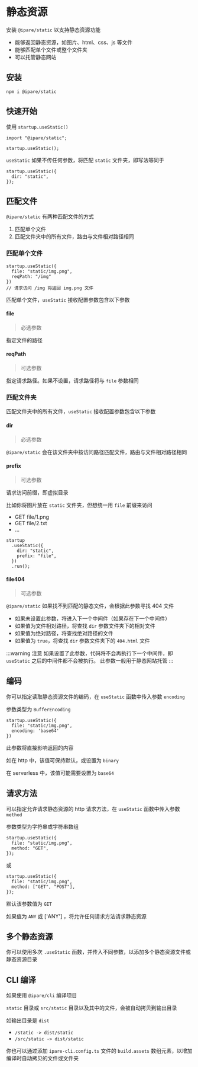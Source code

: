 # 静态资源

安装 `@ipare/static` 以支持静态资源功能

- 能够返回静态资源，如图片、html、css、js 等文件
- 能够匹配单个文件或整个文件夹
- 可以托管静态网站

## 安装

```
npm i @ipare/static
```

## 快速开始

使用 `startup.useStatic()`

```JS
import "@ipare/static";

startup.useStatic();
```

`useStatic` 如果不传任何参数，将匹配 `static` 文件夹，即写法等同于

```TS
startup.useStatic({
  dir: "static",
});
```

## 匹配文件

`@ipare/static` 有两种匹配文件的方式

1. 匹配单个文件
2. 匹配文件夹中的所有文件，路由与文件相对路径相同

### 匹配单个文件

```TS
startup.useStatic({
  file: "static/img.png",
  reqPath: "/img"
})
// 请求访问 /img 将返回 img.png 文件
```

匹配单个文件，`useStatic` 接收配置参数包含以下参数

#### file

> 必选参数

指定文件的路径

#### reqPath

> 可选参数

指定请求路径。如果不设置，请求路径将与 `file` 参数相同

### 匹配文件夹

匹配文件夹中的所有文件，`useStatic` 接收配置参数包含以下参数

#### dir

> 必选参数

`@ipare/static` 会在该文件夹中按访问路径匹配文件，路由与文件相对路径相同

#### prefix

> 可选参数

请求访问前缀，即虚拟目录

比如你将图片放在 `static` 文件夹，但想统一用 `file` 前缀来访问

- GET file/1.png
- GET file/2.txt
- ...

```JS
startup
  .useStatic({
    dir: "static",
    prefix: "file",
  })
  .run();
```

#### file404

> 可选参数

`@ipare/static` 如果找不到匹配的静态文件，会根据此参数寻找 404 文件

- 如果未设置此参数，将进入下一个中间件（如果存在下一个中间件）
- 如果值为文件相对路径，将查找 `dir` 参数文件夹下的相对文件
- 如果值为绝对路径，将查找绝对路径的文件
- 如果值为 `true`，将查找 `dir` 参数文件夹下的 `404.html` 文件

:::warning 注意
如果设置了此参数，代码将不会再执行下一个中间件，即 `useStatic` 之后的中间件都不会被执行。
此参数一般用于静态网站托管
:::

## 编码

你可以指定读取静态资源文件的编码，在 `useStatic` 函数中传入参数 `encoding`

参数类型为 `BufferEncoding`

```TS
startup.useStatic({
  file: "static/img.png",
  encoding: 'base64'
})
```

此参数将直接影响返回的内容

如在 http 中，该值可保持默认，或设置为 `binary`

在 serverless 中，该值可能需要设置为 `base64`

## 请求方法

可以指定允许请求静态资源的 http 请求方法，在 `useStatic` 函数中传入参数 `method`

参数类型为字符串或字符串数组

```TS
startup.useStatic({
  file: "static/img.png",
  method: "GET",
});
```

或

```TS
startup.useStatic({
  file: "static/img.png",
  method: ["GET", "POST"],
});
```

默认该参数值为 `GET`

如果值为 `ANY` 或 ['ANY'] ，将允许任何请求方法请求静态资源

## 多个静态资源

你可以使用多次 `.useStatic` 函数，并传入不同参数，以添加多个静态资源文件或静态资源目录

## CLI 编译

如果使用 `@ipare/cli` 编译项目

`static` 目录或 `src/static` 目录以及其中的文件，会被自动拷贝到输出目录

如输出目录是 `dist`

- `/static -> dist/static`
- `/src/static -> dist/static`

你也可以通过添加 `ipare-cli.config.ts` 文件的 `build.assets` 数组元素，以增加编译时自动拷贝的文件或文件夹
